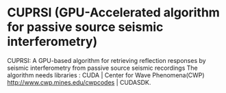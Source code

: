 # CUPRSI (GPU-Accelerated algorithm for passive source seismic interferometry)
CUPRSI: A GPU-based algorithm for retrieving reflection responses by seismic interferometry from passive source seismic recordings
The algorithm needs libraries :
CUDA |
Center for Wave Phenomena(CWP) http://www.cwp.mines.edu/cwpcodes |
CUDASDK.
